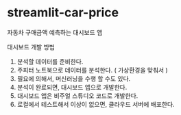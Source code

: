 # streamlit-car-price
자동차 구매금액 예측하는 대시보드 앱


대시보드 개발 방법

1. 분석할 데이터를 준비한다.
2. 주피터 노트북으로 데이터를 분석한다.  ( 가상환경을 맞춰서 )
3. 필요에 의해서, 머신러닝을 수행 할 수도 있다.
4. 분석이 완료되면, 대시보드 앱으로 개발한다.
5. 대시보드 앱은 비주얼 스튜디오 코드로 개발한다.
6. 로컬에서 테스트해서 이상이 없으면, 클라우드 서버에 배포한다.



